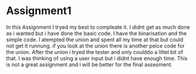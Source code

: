 # Assignment1
In this Assignment I tryed my best to compleate it. I didnt get as much done as i wanted but i have done the basic code.
I have the binarisation and the simple code. I atempted the union and spent all my time at that but could not get it runnung.
if you look at the union there is another peice code for the union. After the union i tryed the tester and only coulddo a littel bit of that.
I was thinking of using a user input but i didnt have enough time. 
This is not a great assignment and i will be better for the final assesment. 
